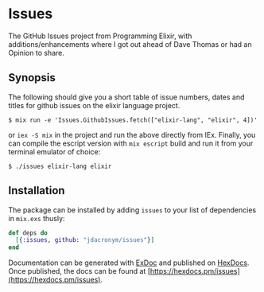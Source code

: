 # Issues

The GitHub Issues project from Programming Elixir, with additions/enhancements
where I got out ahead of Dave Thomas or had an Opinion to share.

## Synopsis

The following should give you a short table of issue numbers, dates and titles
for github issues on the elixir language project.

```
$ mix run -e 'Issues.GithubIssues.fetch(["elixir-lang", "elixir", 4])'
```
 
or `iex -S mix` in the project and run the above directly from IEx. Finally,
you can compile the escript version with `mix escript` build and run it from
your terminal emulator of choice:

```
$ ./issues elixir-lang elixir
```

## Installation

The package can be installed by adding `issues` to your list of dependencies in
`mix.exs` thusly:

```elixir
def deps do
  [{:issues, github: "jdacronym/issues"}]
end
```

Documentation can be generated with [ExDoc](https://github.com/elixir-lang/ex_doc)
and published on [HexDocs](https://hexdocs.pm). Once published, the docs can
be found at [https://hexdocs.pm/issues](https://hexdocs.pm/issues).
